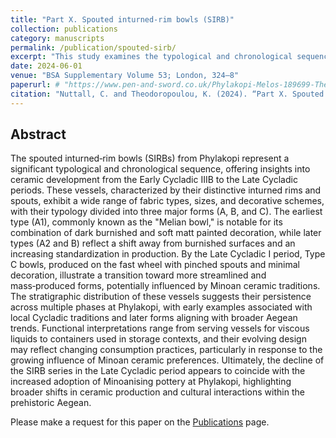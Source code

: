 ```yaml
---
title: "Part X. Spouted inturned‐rim bowls (SIRB)"
collection: publications
category: manuscripts
permalink: /publication/spouted-sirb/
excerpt: "This study examines the typological and chronological sequence of spouted inturned‑rim bowls (SIRBs) from Phylakopi, providing insights into Cycladic ceramic development."
date: 2024-06-01
venue: "BSA Supplementary Volume 53; London, 324–8"
paperurl: # "https://www.pen-and-sword.co.uk/Phylakopi-Melos-189699-The-Finds-in-the-National-Archaeological-Museum-Athens-Hardback/p/50844"
citation: "Nuttall, C. and Theodoropoulou, K. (2024). “Part X. Spouted inturned‑rim bowls (SIRB)”, in R.L.N. Barber, Phylakopi, Melos, 1896‑99: The Finds in the National Archaeological Museum, Athens (BSA Supplementary Volume 53; London, 324–8)."
---
```


## Abstract

The spouted inturned‑rim bowls (SIRBs) from Phylakopi represent a significant typological and chronological sequence, offering insights into ceramic development from the Early Cycladic IIIB to the Late Cycladic periods. These vessels, characterized by their distinctive inturned rims and spouts, exhibit a wide range of fabric types, sizes, and decorative schemes, with their typology divided into three major forms (A, B, and C). The earliest type (A1), commonly known as the "Melian bowl," is notable for its combination of dark burnished and soft matt painted decoration, while later types (A2 and B) reflect a shift away from burnished surfaces and an increasing standardization in production. By the Late Cycladic I period, Type C bowls, produced on the fast wheel with pinched spouts and minimal decoration, illustrate a transition toward more streamlined and mass‑produced forms, potentially influenced by Minoan ceramic traditions. The stratigraphic distribution of these vessels suggests their persistence across multiple phases at Phylakopi, with early examples associated with local Cycladic traditions and later forms aligning with broader Aegean trends. Functional interpretations range from serving vessels for viscous liquids to containers used in storage contexts, and their evolving design may reflect changing consumption practices, particularly in response to the growing influence of Minoan ceramic preferences. Ultimately, the decline of the SIRB series in the Late Cycladic period appears to coincide with the increased adoption of Minoanising pottery at Phylakopi, highlighting broader shifts in ceramic production and cultural interactions within the prehistoric Aegean.

Please make a request for this paper on the [Publications](https://christophernuttall.github.io/publications/) page.
